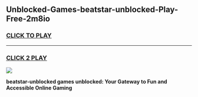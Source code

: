 
## Unblocked-Games-beatstar-unblocked-Play-Free-2m8io
<h3>
<a href="https://premium76.site?title=beatstar-unblocked&ref=18A1">CLICK TO PLAY</a></h3>
<hr>

<h3>
<a href="https://premium76.site?title=beatstar-unblocked&ref=18A1">CLICK 2 PLAY</a>
  
</h3>

<a href="https://premium76.site?title=beatstar-unblocked&ref=18A1"><img src="https://clearcache.store/games.png"></a>


**beatstar-unblocked games unblocked: Your Gateway to Fun and Accessible Online Gaming**
